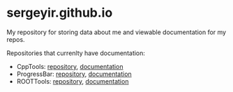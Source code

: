 # sergeyir.github.io

My repository for storing data about me and viewable documentation for my repos.

Repositories that currenlty have documentation:
- CppTools: [repository](https://github.com/Sergeyir/CppTools), [documentation](https://sergeyir.github.io/CppTools/)
- ProgressBar: [repository](https://github.com/Sergeyir/ProgressBar), [documentation](https://sergeyir.github.io/ProgressBar/)
- ROOTTools: [repository](https://github.com/Sergeyir/ROOTTools), [documentation](https://sergeyir.github.io/ROOTTools/)
